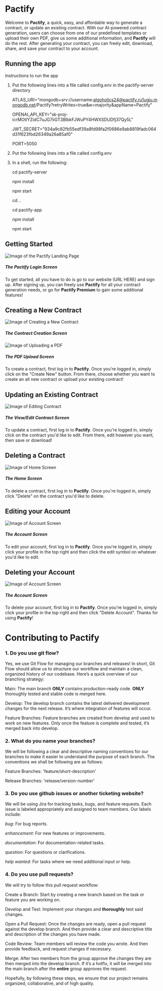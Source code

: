 # Pactify

Welcome to **Pactify**, a quick, easy, and affordable way to generate a contract, or update an existing contract. With our AI-powered contract generation, users can choose from one of our predefined templates or upload their own PDF, give us some additional information, and **Pactify** will do the rest. After generating your contract, you can freely edit, download, share, and save your contract to your account.

## Running the app

Instructions to run the app

1. Put the following lines into a file called config.env in the pactify-server directory

    ATLAS_URI="mongodb+srv://username:algoholics24@pactify.ru1ugju.mongodb.net/Pactify?retryWrites=true&w=majority&appName=Pactify"

    OPENAI_API_KEY="sk-proj-icrMOtIYZidC7uJG7iiGT3BlbkFJWuPY4HWXSDUDfj37Qy5L"

    JWT_SECRET="934a9c82fb55edf39a8fd98fa2f0686e9ab8819fadc064d31f623fbd26349a26a85af0"

    PORT=5050

1. Put the following lines into a file called config.env 

2. In a shell, run the following:

    cd pactify-server
    
    npm install
    
    npm start

    cd ..
    
    cd pactify-app
    
    npm install
    
    npm start

## Getting Started

![Image of the Pactify Landing Page](https://github.com/UofT-UTSC-CS-sandbox/final-term-project-the-algoholics/blob/759dcaed133f9196e12468d39f722ec1cfa80b79/Interface/Login.png)

##### The Pactify Login Screen

To get started, all you have to do is go to our website (URL HERE) and sign up. After signing up, you can freely use **Pactify** for all your contract generation needs, or go for **Pactify Premium** to gain some additional features!

## Creating a New Contract

![Image of Creating a New Contract](https://github.com/UofT-UTSC-CS-sandbox/final-term-project-the-algoholics/blob/759dcaed133f9196e12468d39f722ec1cfa80b79/Interface/Generate.png)

##### The Contract Creation Screen

![Image of Uploading a PDF](https://github.com/UofT-UTSC-CS-sandbox/final-term-project-the-algoholics/blob/759dcaed133f9196e12468d39f722ec1cfa80b79/Interface/UploadPDF.png)

##### The PDF Upload Screen

To create a contract, first log in to **Pactify**. Once you're logged in, simply click on the "Create New" button. From there, choose whether you want to create an all new contract or upload your existing contract!

## Updating an Existing Contract

![Image of Editing Contract](https://github.com/UofT-UTSC-CS-sandbox/final-term-project-the-algoholics/blob/759dcaed133f9196e12468d39f722ec1cfa80b79/Interface/FinalEdits.png)

##### The View/Edit Contract Screen

To update a contract, first log in to **Pactify**. Once you're logged in, simply click on the contract you'd like to edit. From there, edit however you want, then save or download!

## Deleting a Contract

![Image of Home Screen](https://github.com/UofT-UTSC-CS-sandbox/final-term-project-the-algoholics/blob/759dcaed133f9196e12468d39f722ec1cfa80b79/Interface/HomeScreen.png)

##### The Home Screen

To delete a contract, first log in to **Pactify**. Once you're logged in, simply click "Delete" on the contract you'd like to delete.

## Editing your Account

![Image of Account Screen](https://github.com/UofT-UTSC-CS-sandbox/final-term-project-the-algoholics/blob/759dcaed133f9196e12468d39f722ec1cfa80b79/Interface/AccountInfo.png)

##### The Account Screen

To edit your account, first log in to **Pactify**. Once you're logged in, simply click your profile in the top right and then click the edit symbol on whatever you'd like to edit.

## Deleting your Account

![Image of Account Screen](https://github.com/UofT-UTSC-CS-sandbox/final-term-project-the-algoholics/blob/759dcaed133f9196e12468d39f722ec1cfa80b79/Interface/AccountInfo.png)

##### The Account Screen

To delete your account, first log in to **Pactify**. Once you're logged in, simply click your profile in the top right and then click "Delete Account". Thanks for using **Pactify**!

# Contributing to Pactify 

### 1. Do you use git flow?

Yes, we use Git Flow for managing our branches and releases! In short, Git Flow should allow us to structure our workflow and maintain a clean, organized history of our codebase. Here’s a quick overview of our branching strategy:

Main: The main branch **ONLY** contains production-ready code. **ONLY** thoroughly tested and stable code is merged here.

Develop: The develop branch contains the latest delivered development changes for the next release. It’s where integration of features will occur.

Feature Branches: Feature branches are created from develop and used to work on new features. Only once the feature is complete and tested, it’s merged back into develop.

### 2. What do you name your branches?

We will be following a clear and descriptive naming conventions for our branches to make it easier to understand the purpose of each branch. The conventions we shall be following are as follows:

Feature Branches: 'feature/short-description'

Release Branches: 'release/version-number'

### 3. Do you use github issues or another ticketing website?

We will be using Jira for tracking tasks, bugs, and feature requests. Each issue is labeled appropriately and assigned to team members. Our labels include:

_bug_: For bug reports.

_enhancement_: For new features or improvements.

_documentation_: For documentation-related tasks.

_question_: For questions or clarifications.

_help wanted_: For tasks where we need additional input or help.

### 4. Do you use pull requests?

We will try to follow this pull request workflow: 

Create a Branch: Start by creating a new branch based on the task or feature you are working on.

Develop and Test: Implement your changes and **thoroughly** test said changes. 

Open a Pull Request: Once the changes are ready, open a pull request against the develop branch. And then provide a clear and descriptive title and description of the changes you have made.

Code Review: Team members will review the code you wrote. And then provide feedback, and request changes if necessary.

Merge: After two members from the group approve the changes they are then merged into the develop branch. If it’s a hotfix, it will be merged into the main branch after the **entire** group approves the request.

Hopefully, by following these steps, we ensure that our project remains organized, collaborative, and of high quality.



